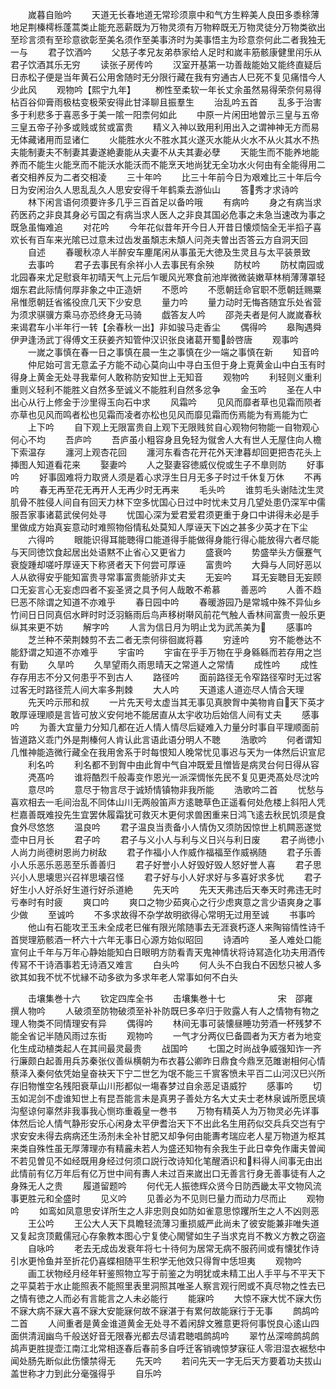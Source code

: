 <!-- { "loadSidebar": true } -->
　　嵗暮自贻吟
　　天道无长春地道无常珍须禀中和气方生粹美人良田多黍稌薄地足荆榛樗栎蓬蒿类止能充恶薪既为万物灵须有万物粹既无万物灵徒分万物类欲出至珍言须有至珍意欲彰至美名须作至美事济时为美事悟主为珍意奈何此二者我独无一与
　　君子饮酒吟
　　父慈子孝兄友弟恭家给人足时和嵗丰筋骸康健里闬乐从君子饮酒其乐无穷
　　读张子房传吟
　　汉室开基第一功善哉能始又能终直疑后日赤松子便是当年黄石公用舍随时无分限行藏在我有穷通古人巳死不复见痛惜今人少此风
　　观物吟【熙宁九年】
　　栁性至柔软一年长丈余虽然易得荣奈何易得枮百谷仰膏雨极枯变极荣安得此甘泽聊且振羣生
　　治乱吟五首
　　乱多于治害多于利悲多于喜恶多于美一隂一阳柰何如此
　　中原一片闲田地曽示三皇与五帝三皇五帝子孙多或贱或贫或富贵
　　精义入神以致用利用出入之谓神神无方而易无体藏诸用而显诸仁
　　火能胜水火不胜水其火遂灭水能从火水不从火其水不热夫能制妻夫不制妻其妻遂絶妻能从夫妻不从夫其妻必孽
　　天能生而不能养地能养而不能生火能烹而不能沃水能沃而不能烹天地尚犹无全功水火何由有全能得用二者交相养反为二者交相凌
　　三十年吟
　　比三十年前今日为艰难比三十年后今日为安闲治久人思乱乱久人思安安得千年鹤乘去游仙山
　　答秀才求诗吟
　　林下闲言语何须要许多几乎三百首足以备吟哦
　　有病吟
　　身之有病当求药医药之非良其身必亏国之有病当求人医人之非良其国必危事之未急当速改为事之既急虽悔难追
　　对花吟
　　今年花似昔年开今日人开昔日懐烦恼全无半搯子喜欢长有百车来光隂已过意未过齿发虽頽志未頽人问尧夫曽出否答云方自洞天回
　　自述
　　春暖秋凉人半醉安车麈尾闲从事虽无大徳及生灵且与太平装景致
　　去事吟
　　君子去事民有余祥小人去事民有余殃
　　防杖吟
　　防杖南园或北园春来尤足慰衰年初晴天气上元后乍暖风光寒食前池岸微微装嫩草林梢薄薄罩轻烟东君此际情何厚非象之中正造妍
　　不愿吟
　　不愿朝廷命官职不愿朝廷赐粟帛惟愿朝廷省徭役庶几天下少安息
　　量力吟
　　量力动时无悔吝随宜乐处省营为须求骐骥方乘马亦恐终身无马骑
　　戯答友人吟
　　邵尧夫者是何人嵗嵗春秋来谒君车小半年行一转【余春秋一出】非如骏马走香尘
　　偶得吟
　　皋陶遇舜伊尹逢汤武丁得傅文王获姜齐知管仲汉识张良诸葛开蜀龄啓唐
　　观事吟
　　一嵗之事慎在春一日之事慎在晨一生之事慎在少一端之事慎在新
　　知音吟
　　仲尼始可言无意孟子方能不动心莫向山中寻白玉但于身上覔黄金山中白玉有时得身上黄金无处寻我辈何人敢称防安知世上无知音
　　观物吟
　　利轻则义重利重则义轻利不能胜义自然多至诚义不能胜利自然多忿争
　　金玉吟
　　圣在人中出心从行上修金于沙里得玉向石中求
　　风霜吟
　　见风而靡者草也见霜而陨者亦草也见风而鸣者松也见霜而凌者亦松也见风而靡见霜而伤焉能为有焉能为亡
　　上下吟
　　自下观上无限富贵自上观下无限贱贫自心观物何物能一自物观心何心不均
　　吾庐吟
　　吾庐虽小粗容身且免轻为僦舍人大有世人无屋住向人檐下索温存
　　瀍河上观杏花回
　　瀍河东看杏花开花外天津暮却回更把杏花头上挿图人知道看花来
　　娶妻吟
　　人之娶妻容徳威仪傥或生子不臯则防
　　好事吟
　　好事固难将力取贤人须是着心求浮生日月无多子时过千休复万休
　　不再吟
　　春无再至花无再开人无再少时无再来
　　毛头吟
　　谁剪毛头谢陆沈生灵肌骨不胜侵人间自有回天力林下空多忧国心日过中时忧未艾月几望处患仍深军中儒服吾家事诸葛武侯何处寻
　　忧国心深为爱君爱君须更重于身口中讲得未必是手里做成方始真妄意动时难照物俗情私处莫知人厚诬天下凶之甚多少英才在下尘
　　六得吟
　　眼能识得耳能聴得口能道得手能做得身能行得心能放得六者尽能与天同徳饮食起居出处语黙不止省心又更省力
　　盛衰吟
　　势盛举头方偃蹇气衰旋踵却嗟吁厚诬天下称贤者天下何尝可厚诬
　　富贵吟
　　大舜与人同好恶以人从欲得安乎能知富贵寻常事富贵能骄非丈夫
　　无妄吟
　　耳无妄聴目无妄顾口无妄言心无妄虑四者不妄圣贤之具予何人哉敢不希慕
　　善恶吟
　　人善不趋巳恶不除谓之知道不亦难乎
　　春日园中吟
　　春暖游园乃是常城中殊不异仙乡竹间日日同真侣水畔时时泛羽觞雨后鸟声移树啭风前花气触人香林间富贵一般乐更纵其来更不妨
　　解字吟
　　人言为信日月为明止戈为武羔美为
　　感事吟
　　芝兰种不荣荆棘剪不去二者无柰何徘徊嵗将暮
　　穷逹吟
　　穷不能巻达不能舒谓之知道不亦难乎
　　宇宙吟
　　宇宙在乎手万物在乎身緜緜而若存用之岂有勤
　　久旱吟
　　久旱望雨久雨思晴天之常道人之常情
　　成性吟
　　成性存存用志不分又何患乎不到古人
　　路径吟
　　面前路径无令窄路径窄时无过客过客无时路径荒人间大率多荆棘
　　大人吟
　　天道逺人道迩尽人情合天理
　　先天吟示邢和叔
　　一片先天号太虚当其无事见真腴胷中美物肯自天下英才敢厚诬理顺是言皆可放义安何地不能居直从太宇收功后始信人间有丈夫
　　感事吟
　　为善大宜量力分知几都在近人情人情尽后疑难入力量分时事自平理顺面前皆道路义乖门外是荆榛何人肯认此言语此语分明人不聴
　　浩歌吟
　　何者谓知几惟神能造微行藏全在我用舍系于时每恨知人晚常忧见事迟与天为一体然后识宣尼
　　利名吟
　　利名都不到胷中由此胷中气自冲既爱且憎皆是病灵台何日得从容
　　凴髙吟
　　谁将酷烈千般毒变作恩光一派深惆怅先民不复见更凴髙处尽沈吟
　　意尽吟
　　意尽于物言尽于诚矫情镇物非我所能
　　浩歌吟二首
　　忧愁与喜欢相去一毛间治乱不同体山川无两般笛声方逺聴草色正遥看何处危楼上斜阳人凭栏嘉善既难投先生宜罢休履霜犹可救灭木更何求兽困重来日鸿飞逺去秋民饥须是食食外尽悠悠
　　温良吟
　　君子温良当责备小人情伪又须防因惊世上机闗恶遂觉壶中日月长
　　君子吟
　　君子与义小人与利与义日兴与利日废
　　君子尚徳小人尚力尚德树恩尚力树敌
　　君子作福小人作威作福福至作威祸随
　　君子乐善小人乐恶乐恶恶至乐善善归
　　君子好誉小人好毁好毁人怒好誉人喜
　　君子思兴小人思壊思兴召祥思壊召怪
　　君子好与小人好求好与多喜好求多忧
　　君子好生小人好杀好生道行好杀道絶
　　先天吟
　　先天天弗违后天奉天时弗违无时亏奉时有时疲
　　爽口吟
　　爽口之物少茹爽心之行少虑爽意之言少语爽身之事少做
　　至诚吟
　　不多求故得不杂学故明欲得心常明无过用至诚
　　书事吟
　　他山有石能攻玊玉未全成老巳催有限光隂随事去无涯衰朽逐人来陶镕情性诗千首爕理筋骸酒一杯六十六年无事日心源方始似昭回
　　诗酒吟
　　圣人难处口能宣何止千年与万年心静始能知白日眼明方防看青天鬼神情状将诗冩造化功夫用酒传传冩不干诗酒事若无诗酒又难言
　　白头吟
　　何人头不白我白不因愁只被人多欲其如我不忧不忧縁不动多欲为多求年老人常事如何不白头














　　击壤集巻十六
　　钦定四库全书
　　击壤集巻十七　　　　　　宋　邵雍　撰人物吟
　　人破须至防物破须至补补防既巳多卒归于败露人有人之情物有物之理人物类不同情理安有异
　　偶得吟
　　林间无事可装懐昼睡功劳酒一杯残梦不能全省记半随风雨过东街
　　观物吟
　　一气才分两仪巳备圆者为天方者为地变化生成动植类起人在其间最灵最贵
　　战国吟
　　七国之时尚战争威强知诈一齐行廉颇白起善用兵苏秦张仪善纵横朝为布衣暮公卿昨日鼎食今鼎烹范雎谢相何心情蔡泽入秦何依凭始皇奋袂天下宁二世乞为氓不能三千賔客愤未平百二山河汉巳兴所存旧物惟空名残阳衰草山川形都似一塲春梦过自余恶足语威狞
　　感事吟
　　切玉如泥剑不虚谁知世上有昆吾能言未是真男子善处方名大丈夫士老林泉诚所愿民填沟壑谅何辜然非我事我心恻珎重羲皇一巻书
　　万物有精英人为万物灵必先详事体然后论人情气静形安乐心闲身太平伊耆治天下不出此名生用药似交兵兵交岂有宁求安安未得去病病还生汤剂未全补甘肥又却争何由能夀考瑞应老人星万物道为枢其来类自殊性虽无厚薄理亦有精麄未若人为盛还知物有余我生于此日幸免作庸夫曽闻不若见曽见不如经既用身经过何须口説行改诗知化笔醒酒识和料得人间事无由出此情前有亿万年后有亿万世中间有夀人未过百来嵗出口无善言行身无善事徒有人之身殊无人之贵
　　履道留题吟
　　何代无人振徳辉众贤今日防西畿太平文物风流事更胜元和全盛时
　　见义吟
　　见善必为不见则巳量力而动力尽而止
　　观物吟
　　如鸾如凤意思安详所生之人非忠则良如防如雀意思惊躩所生之人不凶则恶
　　王公吟
　　王公大人天下具瞻轻流薄习重损威严此尚未了彼安能兼非唯失道又复起贪顶戴儒冠心存象教本图心宁复使心閙譬如生子当求克肖不教义方教之窃盗
　　自咏吟
　　老去无成齿发衰年将七十待何为居常无病不服药间或有懐犹作诗引水更怜鱼并至折花仍喜蝶相随平生积学无他效只得胷中恁坦夷
　　观物吟
　　画工状物经月经年轩鉴照物立写于前鉴之为明犹或未精工出人手平与不平天下之平莫若于水止能照表不能照里表里洞照其唯圣人察言观行罔或不真尽物之性去已之情有徳之人而必有言能言之人未必能行
　　能寐吟
　　大惊不寐大忧不寐大伤不寐大病不寐大喜不寐大安能寐何故不寐湛于有累何故能寐行于无事
　　鹧鸪吟二首
　　人间重者是黄金谁道黄金无处寻不着闲辞文雅意更将何事悦良心逺山四面供清润幽鸟千般送好音无限春光都去尽请君聴唱鹧鸪吟
　　翠竹丛深啼鹧鸪鹧鸪声更胜提壶江南江北常相逐春后春前多自呼迁客销魂惊梦寐征人零泪湿衣裾愁中闻处肠先断似此伤懐禁得无
　　先天吟
　　若问先天一字无后天方要着功夫拔山盖世称才力到此分毫强得乎
　　自乐吟
